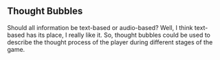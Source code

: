 ## Thought Bubbles
Should all information be text-based or audio-based? Well, I think text-based has its place, I really like it. So, thought bubbles could be used to describe the thought process of the player during different stages of the game. 